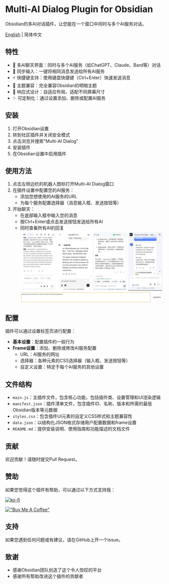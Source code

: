 # Multi-AI Dialog Plugin for Obsidian

Obsidian的多AI对话插件，让您能在一个窗口中同时与多个AI服务对话。

[English](README.md) | 简体中文

## 特性

- 💬 多AI聊天界面：同时与多个AI服务（如ChatGPT、Claude、Bard等）对话
- 🔄 同步输入：一键将相同消息发送给所有AI服务
- ⚡ 快捷键支持：使用键盘快捷键（Ctrl+Enter）快速发送消息
- 🎨 主题兼容：完全兼容Obsidian的明暗主题
- 📱 响应式设计：自适应布局，适配不同屏幕尺寸
- ✨ 可定制化：通过设置添加、删除或配置AI服务

## 安装

1. 打开Obsidian设置
2. 转到社区插件并关闭安全模式
3. 点击浏览并搜索"Multi-AI Dialog"
4. 安装插件
5. 在Obsidian设置中启用插件

## 使用方法

1. 点击左侧边栏的机器人图标打开Multi-AI Dialog窗口
2. 在插件设置中配置您的AI服务：
   - 添加您想使用的AI服务的URL
   - 为每个服务配置选择器（消息输入框、发送按钮等）
3. 开始聊天：
   - 在底部输入框中输入您的消息
   - 按Ctrl+Enter或点击发送按钮发送给所有AI
   - 同时查看所有AI的回复
![多AI对话界面](images/AiSparkHub.png)

## 配置

插件可以通过设置标签页进行配置：

- **基本设置**：配置插件的一般行为
- **Frame设置**：添加、删除或修改AI服务配置
  - URL：AI服务的网址
  - 选择器：各种元素的CSS选择器（输入框、发送按钮等）
  - 自定义设置：特定于每个AI服务的其他设置

## 文件结构

- `main.js`：主插件文件，包含核心功能，包括插件类、设置管理和UI渲染逻辑
- `manifest.json`：插件清单文件，包含插件ID、名称、版本和所需的最低Obsidian版本等元数据
- `styles.css`：包含插件UI元素的自定义CSS样式和主题兼容性
- `data.json`：以结构化JSON格式存储用户配置数据和frame设置
- `README.md`：提供安装说明、使用指南和功能描述的文档文件

## 贡献

欢迎贡献！请随时提交Pull Request。

## 赞助

如果您觉得这个插件有帮助，可以通过以下方式支持我：

[![ko-fi](https://ko-fi.com/img/githubbutton_sm.svg)](https://ko-fi.com/tengledeng)

[!["Buy Me A Coffee"](https://www.buymeacoffee.com/assets/img/custom_images/orange_img.png)](https://buymeacoffee.com/tengledeng)

## 支持

如果您遇到任何问题或有建议，请在GitHub上开一个issue。

## 致谢

- 感谢Obsidian团队创造了这个令人惊叹的平台
- 感谢所有帮助改进这个插件的贡献者
